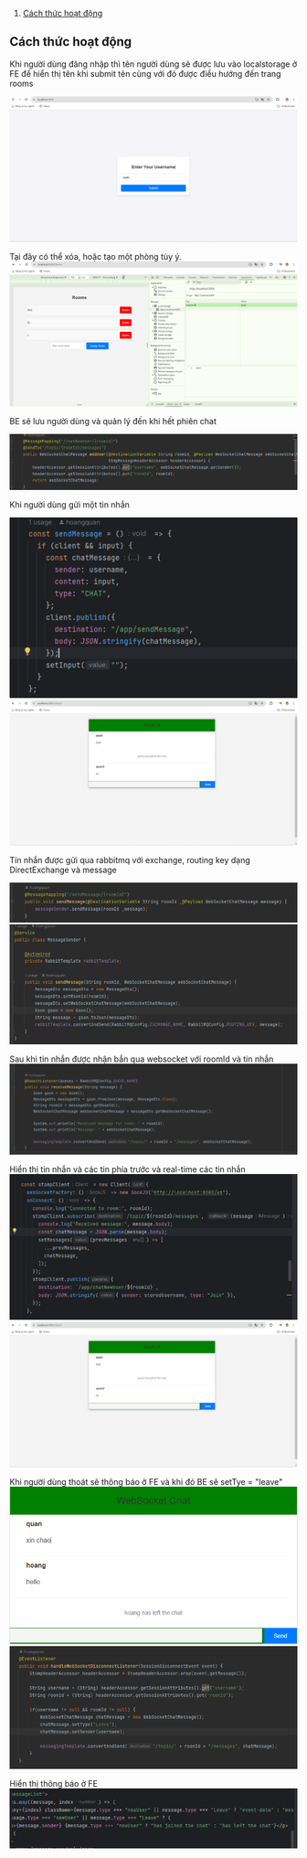 1. [Cách thức hoạt động](#cách-thức-hoạt-động)

## Cách thức hoạt động

Khi người dùng đăng nhập thì tên người dùng sẽ được lưu vào localstorage ở FE để hiển thị tên khi submit tên cùng với đó được điều hướng đến trang rooms

![FE1 ](image/fe1.png)

Tại đây có thể xóa, hoặc tạo một phòng tùy ý.
![FE9 ](image/fe9.png)

BE sẽ lưu người dùng và quản lý đến khi hết phiên chat

![BE1 ](image/be1.png)

Khi người dùng gửi một tin nhắn

![FE3 ](image/fe3.png)
![FE6 ](image/fe6.png)

Tín nhắn được gửi qua rabbitmq với exchange, routing key dạng DirectExchange và message

![BE6 ](image/be2.png)
![BE10 ](image/be10.png)

Sau khi tin nhắn được nhận bắn qua websocket với roomId và tin nhắn
![BE11 ](image/be11.png)

Hiển thị tin nhắn và các tin phía trước và real-time các tin nhắn
![FE5 ](image/fe5.png)
![FE6 ](image/fe6.png)

Khi người dùng thoát sẽ thông báo ở FE và khi đó BE sẽ setTye = "leave"
![FE7 ](image/fe7.png)
![BE5 ](image/be5.png)

Hiển thị thông báo ở FE
![FE8 ](image/fe8.png)